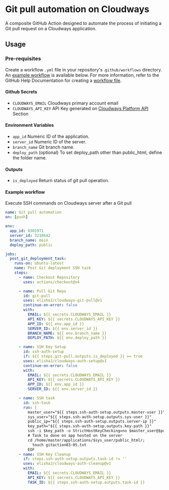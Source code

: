
# Git pull automation on Cloudways
A composite GitHub Action designed to automate the process of initiating a Git pull request on a Cloudways application.

## Usage

### Pre-requisites
Create a workflow `.yml` file in your repository's .`github/workflows` directory. An [example workflow](#example-workflow) is available below. For more information, refer to the GitHub Help Documentation for creating a [workflow file](https://docs.github.com/en/actions/using-workflows).

#### Github Secrets
* `CLOUDWAYS_EMAIL` Cloudways primary account email
* `CLOUDWAYS_API_KEY` API Key generated on [Cloudways Platform API](https://support.cloudways.com/en/articles/5136065-how-to-use-the-cloudways-api) Section

#### Environment Variables
* `app_id` Numeric ID of the application.
* `server_id` Numeric ID of the server.
* `branch_name` Git branch name.
* `deploy_path` (optional) To set deploy_path other than public_html, define the folder name.

#### Outputs
* `is_deployed` Return status of git pull operation.

#### Example workflow
Execute SSH commands on Cloudways server after a Git pull
```yaml
name: Git pull automation
on: [push]

env:
  app_id: 8301971
  server_id: 3218642
  branch_name: main
  deploy_path: public

jobs:
  post_git_deployment_task:
    runs-on: ubuntu-latest
    name: Post Git deployment SSH task
    steps:
      - name: Checkout Repository
        uses: actions/checkout@v4

      - name: Pull Git Repo
        id: git-pull
        uses: elishaJ/cloudways-git-pull@v1
        continue-on-error: false
        with:
          EMAIL: ${{ secrets.CLOUDWAYS_EMAIL }}
          API_KEY: ${{ secrets.CLOUDWAYS_API_KEY }}
          APP_ID: ${{ env.app_id }}
          SERVER_ID: ${{ env.server_id }}
          BRANCH_NAME: ${{ env.branch_name }}
          DEPLOY_PATH: ${{ env.deploy_path }}

      - name: SSH Key Setup
        id: ssh-auth-setup
        if: ${{ steps.git-pull.outputs.is_deployed }} == true
        uses: elishaJ/cloudways-auth-setup@v1
        continue-on-error: false
        with:
          EMAIL: ${{ secrets.CLOUDWAYS_EMAIL }}
          API_KEY: ${{ secrets.CLOUDWAYS_API_KEY }}
          APP_ID: ${{ env.app_id }}
          SERVER_ID: ${{ env.server_id }}

      - name: SSH task
        id: ssh-task
        run: | 
          master_user="${{ steps.ssh-auth-setup.outputs.master-user }}"
          sys_user="${{ steps.ssh-auth-setup.outputs.sys-user }}"
          public_ip="${{ steps.ssh-auth-setup.outputs.server-ip }}"
          key_path="${{ steps.ssh-auth-setup.outputs.key-path }}"
          ssh -i $key_path -o StrictHostKeyChecking=no $master_user@$public_ip 'bash -s' <<EOF
          # Task to done on app hosted on the server
          cd /home/master/applications/$sys_user/public_html/;
            touch gitaction03-05.txt
          EOF
      - name: SSH Key Cleanup
        if: steps.ssh-auth-setup.outputs.task-id != ''
        uses: elishaJ/cloudways-auth-cleanup@v1
        with:
          EMAIL: ${{ secrets.CLOUDWAYS_EMAIL }}
          API_KEY: ${{ secrets.CLOUDWAYS_API_KEY }}
          TASK_ID: ${{ steps.ssh-auth-setup.outputs.task-id }}
```
